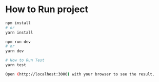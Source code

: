 # How to Run project

```bash
npm install
# or
yarn install

npm run dev
# or
yarn dev

# How to Run Test
yarn test

Open (http://localhost:3000) with your browser to see the result.


